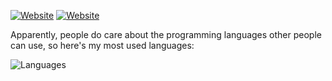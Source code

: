[![Website](https://img.shields.io/website?down_color=lightgray&down_message=down%20%3A%28&label=casalinovalerio.com&style=for-the-badge&up_color=green&up_message=up%20%3A%29&url=https%3A%2F%2Fwww.casalinovalerio.com)](https://www.casalinovalerio.com)
[![Website](https://img.shields.io/website?down_color=lightgray&down_message=down%20%3A%28&label=ppa.casalino.xyz&style=for-the-badge&up_color=green&up_message=up%20%3A%29&url=https%3A%2F%2Fppa.casalino.xyz)](https://ppa.casalino.xyz)

Apparently, people do care about the programming languages other people can use, so here's my most used languages:

![Languages](https://github-readme-stats.vercel.app/api/top-langs/?username=5amu&layout=compact&theme=onedark&langs_count=10&hide=Javascript,Dockerfile,Makefile,vim%20script,HTML,CSS,tex,powershell)
